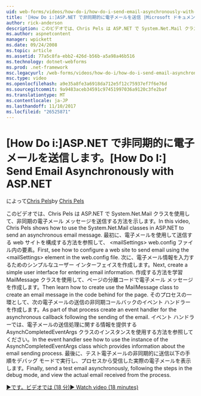 ```yaml
---
uid: web-forms/videos/how-do-i/how-do-i-send-email-asynchronously-with-aspnet
title: '[How Do i:]ASP.NET で非同期的に電子メールを送信 |Microsoft ドキュメント'
author: rick-anderson
description: このビデオでは、Chris Pels は ASP.NET で System.Net.Mail クラスを使用して、非同期の電子メール メッセージを送信する方法を示します。 最初に、web si を構成する方法をについて説明してください.
ms.author: aspnetcontent
manager: wpickett
ms.date: 09/24/2008
ms.topic: article
ms.assetid: 77a5c8fa-ebb2-426d-b56b-a5a98a46b516
ms.technology: dotnet-webforms
ms.prod: .net-framework
msc.legacyurl: /web-forms/videos/how-do-i/how-do-i-send-email-asynchronously-with-aspnet
msc.type: video
ms.openlocfilehash: a9e35a8fe3a6918da712e5f12c75937ef7f6e76d
ms.sourcegitcommit: 9a9483aceb34591c97451997036a9120c3fe2baf
ms.translationtype: MT
ms.contentlocale: ja-JP
ms.lasthandoff: 11/10/2017
ms.locfileid: "26525871"
---
```

<a name="how-do-i-send-email-asynchronously-with-aspnet"></a><span data-ttu-id="86dd4-104">[How Do i:]ASP.NET で非同期的に電子メールを送信します。</span><span class="sxs-lookup"><span data-stu-id="86dd4-104">[How Do I:] Send Email Asynchronously with ASP.NET</span></span>
====================
<span data-ttu-id="86dd4-105">によって[Chris Pels](https://twitter.com/chrispels)</span><span class="sxs-lookup"><span data-stu-id="86dd4-105">by [Chris Pels](https://twitter.com/chrispels)</span></span>

<span data-ttu-id="86dd4-106">このビデオでは、Chris Pels は ASP.NET で System.Net.Mail クラスを使用して、非同期の電子メール メッセージを送信する方法を示します。</span><span class="sxs-lookup"><span data-stu-id="86dd4-106">In this video, Chris Pels shows how to use the System.Net.Mail classes in ASP.NET to send an asynchronous email message.</span></span> <span data-ttu-id="86dd4-107">最初に、電子メールを使用して送信する web サイトを構成する方法を参照して、 &lt;mailSettings&gt; web.config ファイル内の要素。</span><span class="sxs-lookup"><span data-stu-id="86dd4-107">First, see how to configure a web site to send email using the &lt;mailSettings&gt; element in the web.config file.</span></span> <span data-ttu-id="86dd4-108">次に、電子メール情報を入力するためのシンプルなユーザー インターフェイスを作成します。</span><span class="sxs-lookup"><span data-stu-id="86dd4-108">Next, create a simple user interface for entering email information.</span></span> <span data-ttu-id="86dd4-109">作成する方法を学習 MailMessage クラスを使用して、ページの分離コードで電子メール メッセージを作成します。</span><span class="sxs-lookup"><span data-stu-id="86dd4-109">Then learn how to create use the MailMessage class to create an email message in the code behind for the page.</span></span> <span data-ttu-id="86dd4-110">そのプロセスの一環として、次の電子メールの送信の非同期コールバックのイベント ハンドラーを作成します。</span><span class="sxs-lookup"><span data-stu-id="86dd4-110">As part of that process create an event handler for the asynchronous callback following the sending of the email.</span></span> <span data-ttu-id="86dd4-111">イベント ハンドラーでは、電子メールの送信処理に関する情報を提供する AsynchCompletedEventArgs クラスのインスタンスを使用する方法を参照してください。</span><span class="sxs-lookup"><span data-stu-id="86dd4-111">In the event handler see how to use the instance of the AsynchCompletedEventArgs class which provides information about the email sending process.</span></span> <span data-ttu-id="86dd4-112">最後に、テスト電子メールの非同期的に送信以下の手順をデバッグ モードで実行し、プロセスから受信した実際の電子メールを表示します。</span><span class="sxs-lookup"><span data-stu-id="86dd4-112">Finally, send a test email asynchronously, following the steps in the debug mode, and view the actual email received from the process.</span></span>

[<span data-ttu-id="86dd4-113">&#9654;です。ビデオでは (18 分)</span><span class="sxs-lookup"><span data-stu-id="86dd4-113">&#9654; Watch video (18 minutes)</span></span>](https://channel9.msdn.com/Blogs/ASP-NET-Site-Videos/how-do-i-send-email-asynchronously-with-aspnet)
